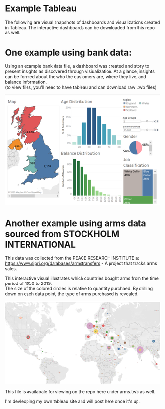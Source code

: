 # Example Tableau
The following are visual snapshots of dashboards and visualizations created in Tableau.  The interactive dashboards can be downloaded from this repo as well.



# One example using bank data:
Using an example bank data file, a dashboard was created and story to present insights as discovered through visiualization.
At a glance, insights can be formed about the who the customers are, where they live, and balance information.  
(to view files, you'll need to have tableau and can download raw .twb files)

![alt text](https://github.com/andiosika/Example_Tableau/blob/master/imgs/bankdash.PNG)

# Another example using arms data sourced from STOCKHOLM INTERNATIONAL
This data was collected from the PEACE RESEARCH INSTITUTE at https://www.sipri.org/databases/armstransfers - A project that tracks arms sales.

This interactive visual illustrates which countries bought arms from the time period of 1950 to 2019.  
The size of the colored circles is relative to quantity purchaed.
By drilling down on each data point, the type of arms purchased is revealed.


![alt text](https://github.com/andiosika/Example_Tableau/blob/master/imgs/whoboughtwhat.PNG)

This file is availabale for viewing on the repo here under arms.twb as well.


I'm devleoping my own tableau site and will post here once it's up.
